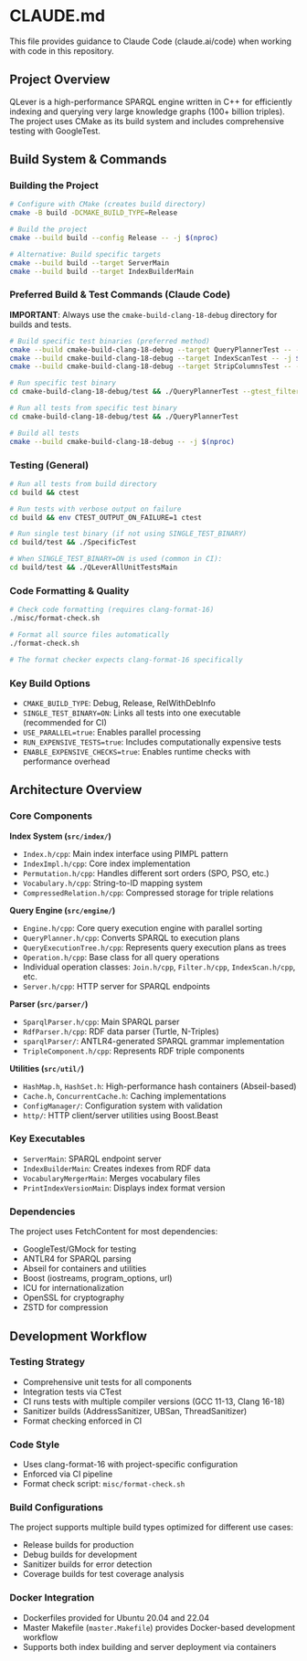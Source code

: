 # CLAUDE.md

This file provides guidance to Claude Code (claude.ai/code) when working with code in this repository.

## Project Overview

QLever is a high-performance SPARQL engine written in C++ for efficiently indexing and querying very large knowledge graphs (100+ billion triples). The project uses CMake as its build system and includes comprehensive testing with GoogleTest.

## Build System & Commands

### Building the Project
```bash
# Configure with CMake (creates build directory)
cmake -B build -DCMAKE_BUILD_TYPE=Release

# Build the project 
cmake --build build --config Release -- -j $(nproc)

# Alternative: Build specific targets
cmake --build build --target ServerMain
cmake --build build --target IndexBuilderMain
```

### Preferred Build & Test Commands (Claude Code)
**IMPORTANT**: Always use the `cmake-build-clang-18-debug` directory for builds and tests.
```bash
# Build specific test binaries (preferred method)
cmake --build cmake-build-clang-18-debug --target QueryPlannerTest -- -j $(nproc)
cmake --build cmake-build-clang-18-debug --target IndexScanTest -- -j $(nproc)
cmake --build cmake-build-clang-18-debug --target StripColumnsTest -- -j $(nproc)

# Run specific test binary
cd cmake-build-clang-18-debug/test && ./QueryPlannerTest --gtest_filter="*SubqueryColumnStripping*"

# Run all tests from specific test binary
cd cmake-build-clang-18-debug/test && ./QueryPlannerTest

# Build all tests
cmake --build cmake-build-clang-18-debug -- -j $(nproc)
```

### Testing (General)
```bash
# Run all tests from build directory
cd build && ctest

# Run tests with verbose output on failure
cd build && env CTEST_OUTPUT_ON_FAILURE=1 ctest

# Run single test binary (if not using SINGLE_TEST_BINARY)
cd build/test && ./SpecificTest

# When SINGLE_TEST_BINARY=ON is used (common in CI):
cd build/test && ./QLeverAllUnitTestsMain
```

### Code Formatting & Quality
```bash
# Check code formatting (requires clang-format-16)
./misc/format-check.sh

# Format all source files automatically  
./format-check.sh

# The format checker expects clang-format-16 specifically
```

### Key Build Options
- `CMAKE_BUILD_TYPE`: Debug, Release, RelWithDebInfo
- `SINGLE_TEST_BINARY=ON`: Links all tests into one executable (recommended for CI)
- `USE_PARALLEL=true`: Enables parallel processing
- `RUN_EXPENSIVE_TESTS=true`: Includes computationally expensive tests
- `ENABLE_EXPENSIVE_CHECKS=true`: Enables runtime checks with performance overhead

## Architecture Overview

### Core Components

**Index System (`src/index/`)**
- `Index.h/cpp`: Main index interface using PIMPL pattern
- `IndexImpl.h/cpp`: Core index implementation
- `Permutation.h/cpp`: Handles different sort orders (SPO, PSO, etc.)
- `Vocabulary.h/cpp`: String-to-ID mapping system
- `CompressedRelation.h/cpp`: Compressed storage for triple relations

**Query Engine (`src/engine/`)**
- `Engine.h/cpp`: Core query execution engine with parallel sorting
- `QueryPlanner.h/cpp`: Converts SPARQL to execution plans
- `QueryExecutionTree.h/cpp`: Represents query execution plans as trees
- `Operation.h/cpp`: Base class for all query operations
- Individual operation classes: `Join.h/cpp`, `Filter.h/cpp`, `IndexScan.h/cpp`, etc.
- `Server.h/cpp`: HTTP server for SPARQL endpoints

**Parser (`src/parser/`)**
- `SparqlParser.h/cpp`: Main SPARQL parser
- `RdfParser.h/cpp`: RDF data parser (Turtle, N-Triples)
- `sparqlParser/`: ANTLR4-generated SPARQL grammar implementation
- `TripleComponent.h/cpp`: Represents RDF triple components

**Utilities (`src/util/`)**
- `HashMap.h`, `HashSet.h`: High-performance hash containers (Abseil-based)
- `Cache.h`, `ConcurrentCache.h`: Caching implementations
- `ConfigManager/`: Configuration system with validation
- `http/`: HTTP client/server utilities using Boost.Beast

### Key Executables

- `ServerMain`: SPARQL endpoint server
- `IndexBuilderMain`: Creates indexes from RDF data
- `VocabularyMergerMain`: Merges vocabulary files
- `PrintIndexVersionMain`: Displays index format version

### Dependencies

The project uses FetchContent for most dependencies:
- GoogleTest/GMock for testing
- ANTLR4 for SPARQL parsing
- Abseil for containers and utilities
- Boost (iostreams, program_options, url)
- ICU for internationalization
- OpenSSL for cryptography
- ZSTD for compression

## Development Workflow

### Testing Strategy
- Comprehensive unit tests for all components
- Integration tests via CTest
- CI runs tests with multiple compiler versions (GCC 11-13, Clang 16-18)
- Sanitizer builds (AddressSanitizer, UBSan, ThreadSanitizer)
- Format checking enforced in CI

### Code Style
- Uses clang-format-16 with project-specific configuration
- Enforced via CI pipeline
- Format check script: `misc/format-check.sh`

### Build Configurations
The project supports multiple build types optimized for different use cases:
- Release builds for production
- Debug builds for development
- Sanitizer builds for error detection
- Coverage builds for test coverage analysis

### Docker Integration
- Dockerfiles provided for Ubuntu 20.04 and 22.04
- Master Makefile (`master.Makefile`) provides Docker-based development workflow
- Supports both index building and server deployment via containers